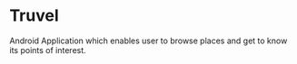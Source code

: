 # Truvel
Android Application
which enables user to browse places and get to know its points of interest.
